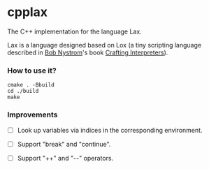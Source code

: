 # cpplax
The C++ implementation for the language Lax.

Lax is a language designed based on Lox (a tiny scripting language described in [Bob Nystrom](https://stuffwithstuff.com/)'s book [Crafting Interpreters](https://craftinginterpreters.com/)).
 
### How to use it?

```
cmake . -Bbuild
cd ./build
make
```

### Improvements

- [ ] Look up variables via indices in the corresponding environment.
- [ ] Support "break" and "continue".
- [ ] Support "++" and "--" operators.

